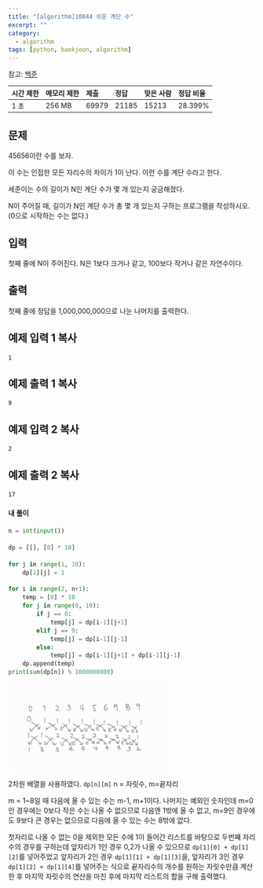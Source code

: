```yaml
---
title: "[algorithm]10844 쉬운 계단 수"
excerpt: ""
category:
  - algorithm
tags: [python, baekjoon, algorithm]
---
```


참고: [백준](https://www.acmicpc.net/problem/10844)

| 시간 제한 | 메모리 제한 | 제출  | 정답  | 맞은 사람 | 정답 비율 |
| :-------- | :---------- | :---- | :---- | :-------- | :-------- |
| 1 초      | 256 MB      | 69979 | 21185 | 15213     | 28.399%   |

## 문제

45656이란 수를 보자.

이 수는 인접한 모든 자리수의 차이가 1이 난다. 이런 수를 계단 수라고 한다.

세준이는 수의 길이가 N인 계단 수가 몇 개 있는지 궁금해졌다.

N이 주어질 때, 길이가 N인 계단 수가 총 몇 개 있는지 구하는 프로그램을 작성하시오. (0으로 시작하는 수는 없다.)

## 입력

첫째 줄에 N이 주어진다. N은 1보다 크거나 같고, 100보다 작거나 같은 자연수이다.

## 출력

첫째 줄에 정답을 1,000,000,000으로 나눈 나머지를 출력한다.

## 예제 입력 1 복사

```
1
```

## 예제 출력 1 복사

```
9
```

## 예제 입력 2 복사

```
2
```

## 예제 출력 2 복사

```
17
```



#### 내 풀이

```python
n = int(input())

dp = [[], [0] * 10]

for j in range(1, 10):
    dp[1][j] = 1

for i in range(2, n+1):
    temp = [0] * 10
    for j in range(0, 10):
        if j == 0:
            temp[j] = dp[i-1][j+1]
        elif j == 9:
            temp[j] = dp[i-1][j-1]
        else:
            temp[j] = dp[i-1][j+1] + dp[i-1][j-1]
    dp.append(temp)
print(sum(dp[n]) % 1000000000)
```

![](images\10844_1.PNG)

2차원 배열을 사용하였다. `dp[n][m]` n = 자릿수, m=끝자리

m = 1~8일 때 다음에 올 수 있는 수는 m-1, m+1이다. 나머지는 예외인 숫자인데 m=0인 경우에는 0보다 작은 수는 나올 수 없으므로 다음엔 1밖에 올 수 없고, m=9인 경우에도 9보다 큰 경우는 없으므로 다음에 올 수 있는 수는 8밖에 없다.

첫자리로 나올 수 없는 0을 제외한 모든 수에 1이 들어간 리스트를 바탕으로 두번쨰 자리 수의 경우를 구하는데 앞자리가 1인 경우 0,2가 나올 수 있으므로 `dp[1][0] + dp[1][2]`를 넣어주었고 앞자리가 2인 경우 `dp[1][1] + dp[1][3]`을, 앞자리가 3인 경우 `dp[1][2] + dp[1][4]`를 넣어주는 식으로 끝자리수의 개수를 원하는 자릿수만큼 계산 한 후 마지막 자릿수의 연산을 마친 후에 마지막 리스트의 합을 구해 출력했다.